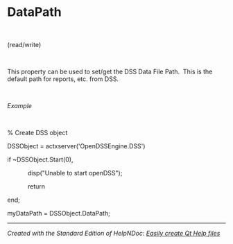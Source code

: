 # DataPath

&nbsp;

(read/write)

&nbsp;

This property can be used to set/get the DSS Data File Path.&nbsp; This is the default path for reports, etc. from DSS.

&nbsp;

*Example*

&nbsp;

% Create DSS object

DSSObject = actxserver('OpenDSSEngine.DSS')

if ~DSSObject.Start(0),

&nbsp; &nbsp; &nbsp; &nbsp; &nbsp; &nbsp; disp("Unable to start openDSS");

&nbsp; &nbsp; &nbsp; &nbsp; &nbsp; &nbsp; return

end;

myDataPath = DSSObject.DataPath;

***
_Created with the Standard Edition of HelpNDoc: [Easily create Qt Help files](<https://www.helpndoc.com/feature-tour>)_
